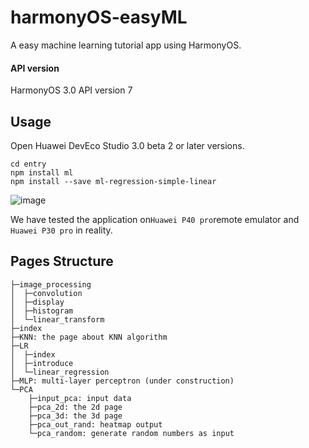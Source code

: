 # harmonyOS-easyML

A easy machine learning tutorial app using HarmonyOS.

#### API version

HarmonyOS 3.0 API version 7

## Usage

Open Huawei DevEco Studio 3.0 beta 2 or later versions.

```shell
cd entry
npm install ml
npm install --save ml-regression-simple-linear
```
![image](https://user-images.githubusercontent.com/85046312/163530595-ae99aa35-f61b-4865-998e-29e63f0da839.png)
<!--  -->

We have tested the application on`Huawei P40 pro`remote emulator and `Huawei P30 pro` in reality.

## Pages Structure
```text
├─image_processing
│  ├─convolution
│  ├─display
│  ├─histogram
│  └─linear_transform
├─index
├─KNN: the page about KNN algorithm
├─LR
│  ├─index
│  ├─introduce
│  └─linear_regression
├─MLP: multi-layer perceptron (under construction)
└─PCA
    ├─input_pca: input data
    ├─pca_2d: the 2d page
    ├─pca_3d: the 3d page
    ├─pca_out_rand: heatmap output
    └─pca_random: generate random numbers as input
```
